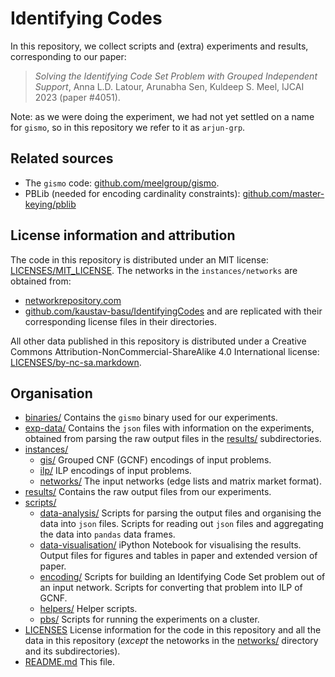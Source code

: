 # Identifying Codes

In this repository, we collect scripts and (extra) experiments and results, corresponding to our paper:

> *Solving the Identifying Code Set Problem with Grouped Independent Support*, Anna L.D. Latour, Arunabha Sen, Kuldeep S. Meel, IJCAI 2023 (paper #4051).

Note: as we were doing the experiment, we had not yet settled on a name for `gismo`, so in this repository we refer to it as `arjun-grp`.

## Related sources

- The `gismo` code: [github.com/meelgroup/gismo](https://github.com/meelgroup/gismo).
- PBLib (needed for encoding cardinality constraints): [github.com/master-keying/pblib](https://github.com/master-keying/pblib)

## License information and attribution

The code in this repository is distributed under an MIT license: [LICENSES/MIT_LICENSE](./identifying-codes-public/LICENCES/MIT_LICENSE).
The networks in the `instances/networks` are obtained from:
- [networkrepository.com](https://networkrepository.com)
- [github.com/kaustav-basu/IdentifyingCodes](https://github.com/kaustav-basu/IdentifyingCodes)
and are replicated with their corresponding license files in their directories.

All other data published in this repository is distributed under a Creative Commons Attribution-NonCommercial-ShareAlike 4.0 International
license: [LICENSES/by-nc-sa.markdown](./identifying-codes-public/LICENCES/by-nc-sa.markdown).


## Organisation
* [binaries/](./identifying-codes-public/binaries) Contains the `gismo` binary used for our experiments.
* [exp-data/](./identifying-codes-public/exp-data) Contains the `json` files with information on the experiments, obtained from parsing the raw output files in the [results/](./identifying-codes-public/results) subdirectories.
* [instances/](./identifying-codes-public/instances)
  * [gis/](./identifying-codes-public/instances/gis) Grouped CNF (GCNF) encodings of input problems.
  * [ilp/](./identifying-codes-public/instances/ilp) ILP encodings of input problems.
  * [networks/](./identifying-codes-public/instances/networks) The input networks (edge lists and matrix market format).
* [results/](./identifying-codes-public/results) Contains the raw output files from our experiments.
* [scripts/](./identifying-codes-public/scripts)
  * [data-analysis/](./identifying-codes-public/scripts/data-analysis) Scripts for parsing the output files and organising the data into `json` files. Scripts for reading out `json` files and aggregating the data into `pandas` data frames. 
  * [data-visualisation/](./identifying-codes-public/scripts/data-visualisation) iPython Notebook for visualising the results. Output files for figures and tables in paper and extended version of paper.
  * [encoding/](./identifying-codes-public/scripts/encoding) Scripts for building an Identifying Code Set problem out of an input network. Scripts for converting that problem into ILP of GCNF.
  * [helpers/](./identifying-codes-public/scripts/helpers) Helper scripts.
  * [pbs/](./identifying-codes-public/scripts/pbs) Scripts for running the experiments on a cluster.
* [LICENSES](./identifying-codes-public/LICENSE) License information for the code in this repository and all the data in this repository (*except* the netoworks in the [networks/](./identifying-codes-public/instances/networks) directory and its subdirectories).
* [README.md](./identifying-codes-public/README.md) This file.